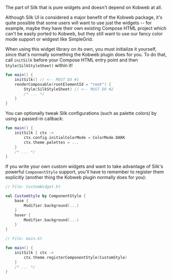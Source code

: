 The part of Silk that is pure widgets and doesn't depend on Kobweb at all.

Although Silk UI is considered a major benefit of the Kobweb package, it's quite possible that some users will want to
use just the widgets -- for example, maybe they have their own existing Compose HTML project which can't be easily
ported to Kobweb, but they still want to use our fancy color mode support or widgest like SimpleGrid.

When using this widget library on its own, you must initialize it yourself, since that's normally something the Kobweb
plugin does for you. To do that, call `initSilk` before your Compose HTML entry point and then `Style(SilkStyleSheet)`
within it!

```kotlin
fun main() {
    initSilk() // <-- MUST DO #1
    renderComposable(rootElementId = "root") {
        Style(SilkStyleSheet) // <-- MUST DO #2
        /* ... */
    }
}
```

You can optionally tweak Silk configurations (such as palette colors) by using a passed-in callback:

```kotlin
fun main() {
    initSilk { ctx ->
        ctx.config.initialColorMode = ColorMode.DARK
        ctx.theme.palettes = ...
    }
    /* ... */
}
```

If you write your own custom widgets and want to take advantage of Silk's powerful `ComponentStyle` support, you'll
have to remember to register them explicitly (another thing the Kobweb plugin normally does for you):

```kotlin
// File: CustomWidget.kt

val CustomStyle by ComponentStyle {
    base {
        Modifier.background(...)
    }
    hover {
        Modifier.background(...)
    }
}

// File: main.kt

fun main() {
    initSilk { ctx ->
        ctx.theme.registerComponentStyle(CustomStyle)
    }
    /* ... */
}
```